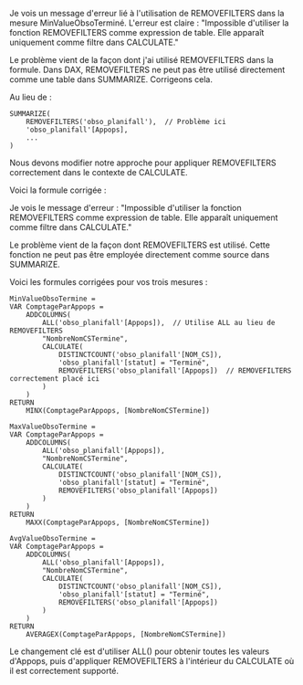 Je vois un message d'erreur lié à l'utilisation de REMOVEFILTERS dans la mesure MinValueObsoTerminé. L'erreur est claire : "Impossible d'utiliser la fonction REMOVEFILTERS comme expression de table. Elle apparaît uniquement comme filtre dans CALCULATE."

Le problème vient de la façon dont j'ai utilisé REMOVEFILTERS dans la formule. Dans DAX, REMOVEFILTERS ne peut pas être utilisé directement comme une table dans SUMMARIZE. Corrigeons cela.

Au lieu de :
```
SUMMARIZE(
    REMOVEFILTERS('obso_planifall'),  // Problème ici
    'obso_planifall'[Appops],
    ...
)
```

Nous devons modifier notre approche pour appliquer REMOVEFILTERS correctement dans le contexte de CALCULATE.

Voici la formule corrigée :

Je vois le message d'erreur : "Impossible d'utiliser la fonction REMOVEFILTERS comme expression de table. Elle apparaît uniquement comme filtre dans CALCULATE."

Le problème vient de la façon dont REMOVEFILTERS est utilisé. Cette fonction ne peut pas être employée directement comme source dans SUMMARIZE.

Voici les formules corrigées pour vos trois mesures :

```
MinValueObsoTermine = 
VAR ComptageParAppops = 
    ADDCOLUMNS(
        ALL('obso_planifall'[Appops]),  // Utilise ALL au lieu de REMOVEFILTERS
        "NombreNomCSTermine", 
        CALCULATE(
            DISTINCTCOUNT('obso_planifall'[NOM_CS]),
            'obso_planifall'[statut] = "Terminé",
            REMOVEFILTERS('obso_planifall'[Appops])  // REMOVEFILTERS correctement placé ici
        )
    )
RETURN
    MINX(ComptageParAppops, [NombreNomCSTermine])
```

```
MaxValueObsoTermine = 
VAR ComptageParAppops = 
    ADDCOLUMNS(
        ALL('obso_planifall'[Appops]),
        "NombreNomCSTermine", 
        CALCULATE(
            DISTINCTCOUNT('obso_planifall'[NOM_CS]),
            'obso_planifall'[statut] = "Terminé",
            REMOVEFILTERS('obso_planifall'[Appops])
        )
    )
RETURN
    MAXX(ComptageParAppops, [NombreNomCSTermine])
```

```
AvgValueObsoTermine = 
VAR ComptageParAppops = 
    ADDCOLUMNS(
        ALL('obso_planifall'[Appops]),
        "NombreNomCSTermine", 
        CALCULATE(
            DISTINCTCOUNT('obso_planifall'[NOM_CS]),
            'obso_planifall'[statut] = "Terminé",
            REMOVEFILTERS('obso_planifall'[Appops])
        )
    )
RETURN
    AVERAGEX(ComptageParAppops, [NombreNomCSTermine])
```

Le changement clé est d'utiliser ALL() pour obtenir toutes les valeurs d'Appops, puis d'appliquer REMOVEFILTERS à l'intérieur du CALCULATE où il est correctement supporté.
